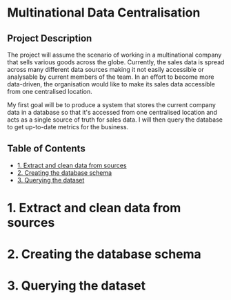 # Multinational Data Centralisation

## Project Description

The project will assume the scenario of working in a multinational company that sells various goods across the globe. Currently, the sales data is spread across many different data sources making it not easily accessible or analysable by current members of the team. In an effort to become more data-driven, the organisation would like to make its sales data accessible from one centralised location. 

My first goal will be to produce a system that stores the current company data in a database so that it's accessed from one centralised location and acts as a single source of truth for sales data. I will then query the database to get up-to-date metrics for the business.

## Table of Contents
* [1. Extract and clean data from sources](#1-Extract-and-clean-data-from-sources)
* [2. Creating the database schema](#2-Creating-the-database-schema)
* [3. Querying the dataset](#3-Querying-the-dataset)

# 1. Extract and clean data from sources

# 2. Creating the database schema

# 3. Querying the dataset